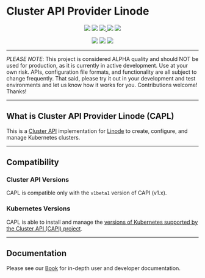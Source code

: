 # Cluster API Provider Linode

<p align="center">
<!-- go doc / reference card -->
<a href="https://pkg.go.dev/github.com/linode/cluster-api-provider-linode">
<img src="https://pkg.go.dev/badge/github.com/linode/cluster-api-provider-linode.svg"></a>
<!-- goreportcard badge -->
<a href="https://goreportcard.com/report/github.com/linode/cluster-api-provider-linode">
<img src="https://goreportcard.com/badge/github.com/linode/cluster-api-provider-linode"></a>
<!-- codecov badge -->
<a href="https://codecov.io/github/linode/cluster-api-provider-linode" > 
<img src="https://codecov.io/github/linode/cluster-api-provider-linode/graph/badge.svg?token=YQFKF86KJ6"/> 
</a>
<!-- join kubernetes slack channel for linode -->
<a href="https://kubernetes.slack.com/messages/CD4B15LUR">
<img src="https://img.shields.io/badge/join%20slack-%23linode-brightgreen"></a>
<!-- PRs welcome -->
<a href="http://makeapullrequest.com">
<img src="https://img.shields.io/badge/PRs-welcome-brightgreen.svg"></a>
</p>
<p align="center">
<!-- go build / test CI -->
<a href="https://github.com/linode/cluster-api-provider-linode/actions/workflows/build_test_ci.yml">
<img src="https://github.com/linode/cluster-api-provider-linode/actions/workflows/build_test_ci.yml/badge.svg"></a>
<!-- docker build CI -->
<a href="https://github.com/linode/cluster-api-provider-linode/actions/workflows/build-push.yml">
<img src="https://github.com/linode/cluster-api-provider-linode/actions/workflows/build-push.yml/badge.svg"></a>
<!-- CodeQL -->
<a href="https://github.com/linode/cluster-api-provider-linode/actions/workflows/codeql.yml">
<img src="https://github.com/linode/cluster-api-provider-linode/actions/workflows/codeql.yml/badge.svg"></a>
</p>

------
*PLEASE NOTE*: This project is considered ALPHA quality and should NOT be used for production, as it is currently in active development. Use at your own risk. APIs, configuration file formats, and functionality are all subject to change frequently. That said, please try it out in your development and test environments and let us know how it works for you. Contributions welcome! Thanks!

------

## What is Cluster API Provider Linode (CAPL)

This is a [Cluster API](https://cluster-api.sigs.k8s.io/) implementation for [Linode](https://www.linode.com/)
to create, configure, and manage Kubernetes clusters.

------

## Compatibility

### Cluster API Versions
CAPL is compatible only with the `v1beta1` version of CAPI (v1.x).

### Kubernetes Versions

CAPL is able to install and manage the [versions of Kubernetes supported by the Cluster API (CAPI) project](https://cluster-api.sigs.k8s.io/reference/versions.html#supported-kubernetes-versions).

------

## Documentation

Please see our [Book](https://linode.github.io/cluster-api-provider-linode) for in-depth user and developer documentation.
